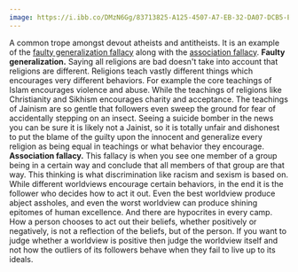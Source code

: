 ```yaml
---
image: https://i.ibb.co/DMzN6Gg/83713825-A125-4507-A7-EB-32-DA07-DCB5-E3.jpg
---
```

A common trope amongst devout atheists and antitheists. It is an example of the [faulty generalization fallacy](https://en.m.wikipedia.org/wiki/Faulty_generalization) along with the [association fallacy](https://en.m.wikipedia.org/wiki/Association_fallacy). **Faulty generalization.** Saying all religions are bad doesn't take into account that religions are different. Religions teach vastly different things which encourages very different behaviors. For example the core teachings of Islam encourages violence and abuse. While the teachings of religions like Christianity and Sikhism encourages charity and acceptance. The teachings of Jainism are so gentle that followers even sweep the ground for fear of accidentally stepping on an insect. Seeing a suicide bomber in the news you can be sure it is likely not a Jainist, so it is totally unfair and dishonest to put the blame of the guilty upon the innocent and generalize every religion as being equal in teachings or what behavior they encourage. **Association fallacy.** This fallacy is when you see one member of a group being in a certain way and conclude that all members of that group are that way. This thinking is what discrimination like racism and sexism is based on. While different worldviews encourage certain behaviors, in the end it is the follower who decides how to act it out. Even the best worldview produce abject assholes, and even the worst worldview can produce shining epitomes of human excellence. And there are hypocrites in every camp. How a person chooses to act out their beliefs, whether positively or negatively, is not a reflection of the beliefs, but of the person. If you want to judge whether a worldview is positive then judge the worldview itself and not how the outliers of its followers behave when they fail to live up to its ideals.
